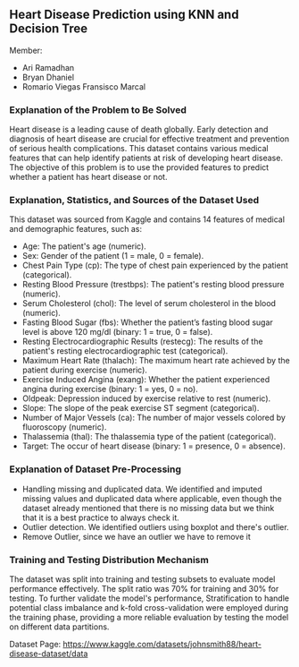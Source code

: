 ## Heart Disease Prediction using KNN and Decision Tree ## 

Member:
- Ari Ramadhan 
- Bryan Dhaniel 
- Romario Viegas Fransisco Marcal

### Explanation of the Problem to Be Solved
Heart disease is a leading cause of death globally. Early detection and diagnosis of heart disease are crucial for effective treatment and prevention of serious health complications. This dataset contains various medical features that can help identify patients at risk of developing heart disease. The objective of this problem is to use the provided features to predict whether a patient has heart disease or not.

### Explanation, Statistics, and Sources of the Dataset Used
This dataset was sourced from Kaggle and contains 14 features of medical and demographic features, such as:

- Age: The patient's age (numeric).
- Sex: Gender of the patient (1 = male, 0 = female).
- Chest Pain Type (cp): The type of chest pain experienced by the patient (categorical).
- Resting Blood Pressure (trestbps): The patient's resting blood pressure (numeric).
- Serum Cholesterol (chol): The level of serum cholesterol in the blood (numeric).
- Fasting Blood Sugar (fbs): Whether the patient’s fasting blood sugar level is above 120 mg/dl (binary: 1 = true, 0 = false).
- Resting Electrocardiographic Results (restecg): The results of the patient's resting electrocardiographic test (categorical).
- Maximum Heart Rate (thalach): The maximum heart rate achieved by the patient during exercise (numeric).
- Exercise Induced Angina (exang): Whether the patient experienced angina during exercise (binary: 1 = yes, 0 = no).
- Oldpeak: Depression induced by exercise relative to rest (numeric).
- Slope: The slope of the peak exercise ST segment (categorical).
- Number of Major Vessels (ca): The number of major vessels colored by fluoroscopy (numeric).
- Thalassemia (thal): The thalassemia type of the patient (categorical).
- Target: The occur of heart disease (binary: 1 = presence, 0 = absence).

### Explanation of Dataset Pre-Processing
- Handling missing and duplicated data. We identified and imputed missing values and duplicated data where applicable, even though the dataset already mentioned that there is no missing data but we think that it is a best practice to always check it.
- Outlier detection. We identified outliers using boxplot and there's outlier.
- Remove Outlier, since we have an outlier we have to remove it


### Training and Testing Distribution Mechanism
The dataset was split into training and testing subsets to evaluate model performance effectively. The split ratio was 70% for training and 30% for testing. To further validate the model's performance, Stratification to handle potential class imbalance and k-fold cross-validation were employed during the training phase, providing a more reliable evaluation by testing the model on different data partitions.


Dataset Page: https://www.kaggle.com/datasets/johnsmith88/heart-disease-dataset/data

